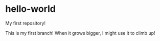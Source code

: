# hello-world
My first repository!

This is my first branch! When it grows bigger, I might use it to climb up!
